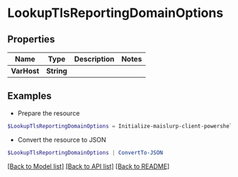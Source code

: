 # LookupTlsReportingDomainOptions
## Properties

Name | Type | Description | Notes
------------ | ------------- | ------------- | -------------
**VarHost** | **String** |  | 

## Examples

- Prepare the resource
```powershell
$LookupTlsReportingDomainOptions = Initialize-maislurp-client-powershellLookupTlsReportingDomainOptions  -VarHost null
```

- Convert the resource to JSON
```powershell
$LookupTlsReportingDomainOptions | ConvertTo-JSON
```

[[Back to Model list]](../README#documentation-for-models) [[Back to API list]](../README#documentation-for-api-endpoints) [[Back to README]](../README)

